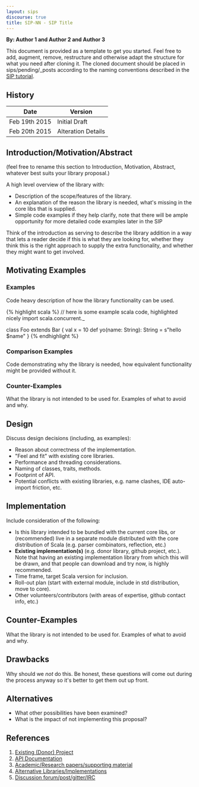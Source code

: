 ```yaml
---
layout: sips
discourse: true
title: SIP-NN - SIP Title
---
```


**By: Author 1 and Author 2 and Author 3**

This document is provided as a template to get you started. Feel free to add, augment,
remove, restructure and otherwise adapt the structure for what you need after cloning it.
The cloned document should be placed in sips/pending/_posts according to the naming
conventions described in the [SIP tutorial](./sip-tutorial.html).

## History

| Date          | Version       |
|---------------|---------------|
| Feb 19th 2015 | Initial Draft |
| Feb 20th 2015 | Alteration Details |

## Introduction/Motivation/Abstract

(feel free to rename this section to Introduction, Motivation, Abstract, whatever best suits
  your library proposal.)

A high level overview of the library with:

* Description of the scope/features of the library.
* An explanation of the reason the library is needed, what's missing in the core libs
  that is supplied.
* Simple code examples if they help clarify, note that there will be ample opportunity
  for more detailed code examples later in the SIP

Think of the introduction as serving to describe the library addition in a way
that lets a reader decide if this is what they are looking for, whether they think
this is the right approach to supply the extra functionality, and whether they might
want to get involved.

## Motivating Examples

### Examples

Code heavy description of how the library functionality can be used.

{% highlight scala %}
// here is some example scala code, highlighted nicely
import scala.concurrent._

class Foo extends Bar {
  val x = 10
  def yo(name: String): String = s"hello $name"
}
{% endhighlight %}

### Comparison Examples

Code demonstrating why the library is needed, how equivalent functionality
might be provided without it.

### Counter-Examples

What the library is not intended to be used for. Examples of what to avoid and
why.

## Design

Discuss design decisions (including, as examples):

* Reason about correctness of the implementation.
* "Feel and fit" with existing core libraries.
* Performance and threading considerations.
* Naming of classes, traits, methods.
* Footprint of API.
* Potential conflicts with existing libraries, e.g. name clashes, IDE auto-import friction, etc.

## Implementation

Include consideration of the following:

* Is this library intended to be bundled with the current core libs, or (recommended) live in
a separate module distributed with the core distribution of Scala
(e.g. parser combinators, reflection, etc.)
* **Existing implementation(s)** (e.g. donor library, github project, etc.). Note that
having an existing implementation library from which this will be drawn, and that people
can download and try now, is highly recommended.
* Time frame, target Scala version for inclusion.
* Roll-out plan (start with external module, include in std distribution, move to core).
* Other volunteers/contributors (with areas of expertise, github contact info, etc.)

## Counter-Examples

What the library is not intended to be used for. Examples of what to avoid and
why.

## Drawbacks

Why should we *not* do this. Be honest, these questions will come out during the
process anyway so it's better to get them out up front.

## Alternatives

* What other possibilities have been examined?
* What is the impact of not implementing this proposal?

## References

1. [Existing (Donor) Project][1]
2. [API Documentation][2]
3. [Academic/Research papers/supporting material][3]
4. [Alternative Libraries/Implementations][4]
5. [Discussion forum/post/gitter/IRC][5]

[1]: http://github.com "GitHub"
[2]: http://www.scala-lang.org/api/ "Scaladoc"
[3]: http://en.wikipedia.org/wiki/Academic_publishing "Academic/Research"
[4]: https://github.com/dogescript/dogescript "Alternatives"
[5]: https://gitter.im "Gitter"
